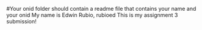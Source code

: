 #Your onid folder should contain a readme file that contains your name and your onid
My name is Edwin Rubio, rubioed
This is my assignment 3 submission!
